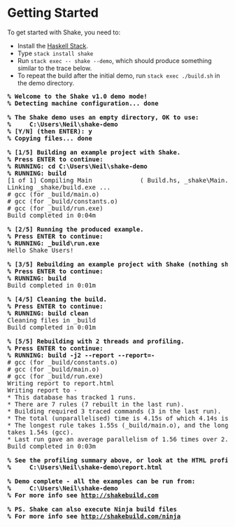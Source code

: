 # Getting Started

To get started with Shake, you need to:

* Install the [Haskell Stack](http://haskellstack.org/).
* Type `stack install shake`
* Run `stack exec -- shake --demo`, which should produce something similar to the trace below.
* To repeat the build after the initial demo, run `stack exec ./build.sh` in the demo directory.

<pre>
<!-- nosyntax --><b>% Welcome to the Shake v1.0 demo mode!
% Detecting machine configuration... done
&#32;
% The Shake demo uses an empty directory, OK to use:
%     C:\Users\Neil\shake-demo
% [Y/N] (then ENTER): y
% Copying files... done
&#32;
% [1/5] Building an example project with Shake.
% Press ENTER to continue:
% RUNNING: cd C:\Users\Neil\shake-demo
% RUNNING: build</b>
[1 of 1] Compiling Main             ( Build.hs, _shake\Main.o )
Linking _shake/build.exe ...
# gcc (for _build/main.o)
# gcc (for _build/constants.o)
# gcc (for _build/run.exe)
Build completed in 0:04m
&#32;
<b>% [2/5] Running the produced example.
% Press ENTER to continue:
% RUNNING: _build\run.exe</b>
Hello Shake Users!
&#32;
<b>% [3/5] Rebuilding an example project with Shake (nothing should change).
% Press ENTER to continue:
% RUNNING: build</b>
Build completed in 0:01m
&#32;
<b>% [4/5] Cleaning the build.
% Press ENTER to continue:
% RUNNING: build clean</b>
Cleaning files in _build
Build completed in 0:01m
&#32;
<b>% [5/5] Rebuilding with 2 threads and profiling.
% Press ENTER to continue:
% RUNNING: build -j2 --report --report=-</b>
# gcc (for _build/constants.o)
# gcc (for _build/main.o)
# gcc (for _build/run.exe)
Writing report to report.html
Writing report to -
* This database has tracked 1 runs.
* There are 7 rules (7 rebuilt in the last run).
* Building required 3 traced commands (3 in the last run).
* The total (unparallelised) time is 4.15s of which 4.14s is traced commands.
* The longest rule takes 1.55s (_build/main.o), and the longest traced command
takes 1.54s (gcc).
* Last run gave an average parallelism of 1.56 times over 2.66s.
Build completed in 0:03m
&#32;
<b>% See the profiling summary above, or look at the HTML profile report in
%     C:\Users\Neil\shake-demo\report.html
&#32;
% Demo complete - all the examples can be run from:
%     C:\Users\Neil\shake-demo
% For more info see <a href="http://www.shakebuild.com/">http://shakebuild.com</a>
&#32;
% PS. Shake can also execute Ninja build files
% For more info see <a href="http://www.shakebuild.com/ninja">http://shakebuild.com/ninja</a></b>
</pre>
